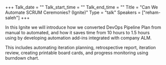 +++
Talk_date = "" 
Talk_start_time = "" 
Talk_end_time = "" 
Title = "Can We Automate SCRUM Ceremonies? (Ignite)" 
Type = "talk" 
Speakers = ["reham-saleh"] 
+++

In this Ignite we will introduce how we converted DevOps Pipeline Plan from manual to automated, and how it saves time from 10 hours to 1.5 hours using by developing automation add-ins integrated with company ALM.

This includes automating iteration planning, retrospective report, iteration review, creating printable board cards, and progress monitoring using burndown chart.
